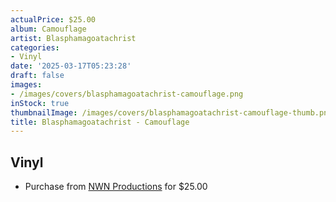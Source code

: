 ```yaml
---
actualPrice: $25.00
album: Camouflage
artist: Blasphamagoatachrist
categories:
- Vinyl
date: '2025-03-17T05:23:28'
draft: false
images:
- /images/covers/blasphamagoatachrist-camouflage.png
inStock: true
thumbnailImage: /images/covers/blasphamagoatachrist-camouflage-thumb.png
title: Blasphamagoatachrist - Camouflage
---
```


## Vinyl
* Purchase from [NWN Productions](http://shop.nwnprod.com/index.php?route=product/product&path=75&product_id=60823&sort=pd.name&order=ASC) for $25.00
